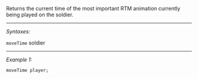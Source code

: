 Returns the current time of the most important RTM animation currently being played on the soldier.


---
*Syntaxes:*

`moveTime` soldier

---
*Example 1:*

```sqf
moveTime player;
```